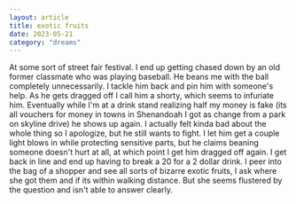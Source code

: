 ```yaml
---
layout: article
title: exotic fruits
date: 2023-05-21
category: "dreams"
---
```


At some sort of street fair festival. I end up getting chased down by an old former classmate who was playing baseball. He beans me with the ball completely unnecessarily. I tackle him back and pin him with someone's help. As he gets dragged off I call him a shorty, which seems to infuriate him. 
Eventually while I'm at a drink stand realizing half my money is fake (its all vouchers for money in towns in Shenandoah I got as change from a park on skyline drive) he shows up again. I actually felt kinda bad about the whole thing so I apologize, but he still wants to fight. I let him get a couple light blows in while protecting sensitive parts, but he claims beaning someone doesn't hurt at all, at which point I get him dragged off again. 
I get back in line and end up having to break a 20 for a 2 dollar drink. I peer into the bag of a shopper and see all sorts of bizarre exotic fruits, I ask where she got them and if its within walking distance. But she seems flustered by the question and isn't able to answer clearly.